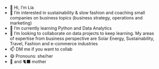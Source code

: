 - 👋 Hi, I’m Lía
- 👀 I’m interested in sustainability & slow fashion and coaching small companies on business topics (business strategy, operations and marketing)
- 🌱 I’m currently learning Python and Data Analytics
- 💞️ I’m looking to collaborate on data projects to keep learning. My areas of expertise from business perspective are Solar Energy, Sustainability, Travel, Fashion and e-commerce industries
- 📫 DM me if you want to collab
- 😄 Pronouns: she/her
- 🐶 and 🐈‍⬛ mother

<!---
liagcaviedes/liagcaviedes is a ✨ special ✨ repository because its `README.md` (this file) appears on your GitHub profile.
You can click the Preview link to take a look at your changes.
--->

